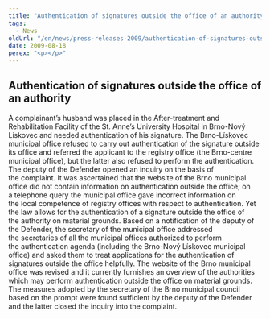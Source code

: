 ```yaml
---
title: "Authentication of signatures outside the office of an authority"
tags:
  - News
oldUrl: "/en/news/press-releases-2009/authentication-of-signatures-outside-the-office-of-an-authority/"
date: 2009-08-18
perex: "<p></p>"
---
```


<!-- imported from the old website -->

<h2 style="TEXT-DECORATION: none" class="Nadpis1">Authentication of signatures outside the office of an authority</h2><p class="Normln-web" style="TEXT-DECORATION: none">A complainant’s husband was placed in the After-treatment and Rehabilitation Facility of the St. Anne’s University Hospital in Brno-Nový Lískovec and needed authentication of his signature. The Brno-Lískovec municipal office refused to carry out authentication of the signature outside its office and referred the applicant to the registry office (the Brno-centre municipal office), but the latter also refused to perform the authentication. The deputy of the Defender opened an inquiry on the basis of the complaint. It was ascertained that the website of the Brno municipal office did not contain information on authentication outside the office; on a telephone query the municipal office gave incorrect information on the local competence of registry offices with respect to authentication. Yet the law allows for the authentication of a signature outside the office of the authority on material grounds. Based on a notification of the deputy of the Defender, the secretary of the municipal office addressed the secretaries of all the municipal offices authorized to perform the authentication agenda (including the Brno-Nový Lískovec municipal office) and asked them to treat applications for the authentication of signatures outside the office helpfully. The website of the Brno municipal office was revised and it currently furnishes an overview of the authorities which may perform authentication outside the office on material grounds. The measures adopted by the secretary of the Brno municipal council based on the prompt were found sufficient by the deputy of the Defender and the latter closed the inquiry into the complaint.</p>
